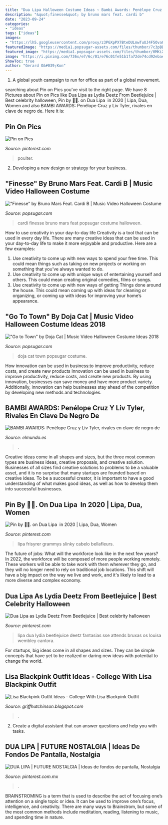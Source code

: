 ```yaml
---
title: "Dua Lipa Halloween Costume Ideas ~ Bambi Awards: Penélope Cruz Y Liv Tyler, Rivales En Clave De Negro De"
description: "&quot;finesse&quot; by bruno mars feat. cardi b"
date: "2023-09-24"
categories:
- "ideas"
tags: ["ideas"]
images:
- "https://lh5.googleusercontent.com/proxy/z3PGXpPX7BteDULmwTuUJ4F5OvaOUmmMZ6ejJ6LAyOJS_X4D1hkK-PUqhtmxYYQiV6EVmUolljDHgjejol7HFf9vR323REyXoMOGuD0uAUSoXXQ=w1200-h630-p-k-no-nu"
featuredImage: "https://media1.popsugar-assets.com/files/thumbor/7c3pBD3NaUlfAgX5l_Xt4zX_WQc/fit-in/1200x630/filters:format_auto-!!-:strip_icc-!!-:fill-!white!-/2018/08/21/915/n/1922283/c61c20595b7c7cdbcaec16.12152133_Doja-Cat-Go-To-Town-giphy/i/Go-Town-Doja-Cat.gif"
featured_image: "https://media1.popsugar-assets.com/files/thumbor/0MKiXylOOgiYGkGwmHR7jfzE7Z8/fit-in/728xorig/filters:format_auto-!!-:strip_icc-!!-/2018/08/14/764/n/44602355/4d6334fe12886b39_giphy_14_/i/Finesse-Bruno-Mars-Feat-Cardi-B.gif"
image: "https://i.pinimg.com/736x/e7/6c/01/e76c01fe51b1fa72de74cd92ebaee60c.jpg"
ShowToc: true
author: "Gerard O&#039;Kon"
---
```



1. A global youth campaign to run for office as part of a global movement. 

	

		
searching about Pin on Pics you've visit to the right page. We have 8 Pictures about Pin on Pics like Dua Lipa as Lydia Deetz From Beetlejuice | Best celebrity halloween, Pin by 🤷‍♂️. on Dua Lipa ️ in 2020 | Lipa, Dua, Women and also BAMBI AWARDS: Penélope Cruz y Liv Tyler, rivales en clave de negro de. Here it is:
		
    
## Pin On Pics

<img loading=lazy src="https://i.pinimg.com/originals/23/45/5c/23455cc72e0d68790e5de7f711e8ae6b.jpg" onerror="this.onerror=null;this.src='https://tse4.mm.bing.net/th?id=OIP.xegBQ4VpnZtQPidWECPTOQHaLH&amp;pid=15.1';" alt="Pin on Pics">

_Source: pinterest.com_

>poulter. 

	

2. Developing a new design or strategy for your business.

    
## &quot;Finesse&quot; By Bruno Mars Feat. Cardi B | Music Video Halloween Costume

<img loading=lazy src="https://media1.popsugar-assets.com/files/thumbor/0MKiXylOOgiYGkGwmHR7jfzE7Z8/fit-in/728xorig/filters:format_auto-!!-:strip_icc-!!-/2018/08/14/764/n/44602355/4d6334fe12886b39_giphy_14_/i/Finesse-Bruno-Mars-Feat-Cardi-B.gif" onerror="this.onerror=null;this.src='https://tse1.mm.bing.net/th?id=OIP.kJDOEPJbyrztbjHNHXNoKwHaFh&amp;pid=15.1';" alt="&quot;Finesse&quot; by Bruno Mars Feat. Cardi B | Music Video Halloween Costume">

_Source: popsugar.com_

>cardi finesse bruno mars feat popsugar costume halloween. 

	

How to use creativity in your day-to-day life
Creativity is a tool that can be used in every day life. There are many creative ideas that can be used in your day-to-day life to make it more enjoyable and productive. Here are a few examples: 
1. Use creativity to come up with new ways to spend your free time. This could mean things such as taking on new projects or working on something that you’ve always wanted to do. 
2. Use creativity to come up with unique ways of entertaining yourself and others. This could mean creating original comedies, films or songs. 
3. Use creativity to come up with new ways of getting Things done around the house. This could mean coming up with ideas for cleaning or organizing, or coming up with ideas for improving your home’s appearance.

    
## &quot;Go To Town&quot; By Doja Cat | Music Video Halloween Costume Ideas 2018

<img loading=lazy src="https://media1.popsugar-assets.com/files/thumbor/7c3pBD3NaUlfAgX5l_Xt4zX_WQc/fit-in/1200x630/filters:format_auto-!!-:strip_icc-!!-:fill-!white!-/2018/08/21/915/n/1922283/c61c20595b7c7cdbcaec16.12152133_Doja-Cat-Go-To-Town-giphy/i/Go-Town-Doja-Cat.gif" onerror="this.onerror=null;this.src='https://tse4.mm.bing.net/th?id=OIP.GTz3aSKCgORsavXATQYJhQHaEK&amp;pid=15.1';" alt="&quot;Go to Town&quot; by Doja Cat | Music Video Halloween Costume Ideas 2018">

_Source: popsugar.com_

>doja cat town popsugar costume. 

	

How innovation can be used in business:to improve productivity, reduce costs, and create new products
Innovation can be used in business to improve productivity, reduce costs, and create new products. By using innovation, businesses can save money and have more product variety. Additionally, innovation can help businesses stay ahead of the competition by developing new methods and technologies.

    
## BAMBI AWARDS: Penélope Cruz Y Liv Tyler, Rivales En Clave De Negro De

<img loading=lazy src="https://e00-elmundo.uecdn.es/assets/multimedia/imagenes/2018/11/17/15424573555492.jpg" onerror="this.onerror=null;this.src='https://tse4.mm.bing.net/th?id=OIP.jHZkZGoZqP03HOLkaZlYowHaJ2&amp;pid=15.1';" alt="BAMBI AWARDS: Penélope Cruz y Liv Tyler, rivales en clave de negro de">

_Source: elmundo.es_

>. 

	

Creative ideas come in all shapes and sizes, but the three most common types are business ideas, creative proposals, and creative solution. Businesses of all sizes find creative solutions to problems to be a valuable asset, and it is no surprise that many startups are founded based on creative ideas. To be a successful creator, it is important to have a good understanding of what makes good ideas, as well as how to develop them into successful businesses.

    
## Pin By 🤷‍♂️. On Dua Lipa ️ In 2020 | Lipa, Dua, Women

<img loading=lazy src="https://i.pinimg.com/736x/e7/6c/01/e76c01fe51b1fa72de74cd92ebaee60c.jpg" onerror="this.onerror=null;this.src='https://tse4.mm.bing.net/th?id=OIP.zviTY78cGbTSAVFHTjLrzwHaJK&amp;pid=15.1';" alt="Pin by 🤷‍♂️. on Dua Lipa ️ in 2020 | Lipa, Dua, Women">

_Source: pinterest.com_

>lipa frisyrer grammys slinky cabelo bellafleurs. 

	

The future of jobs: What will the workforce look like in the next few years?
In 2022, the workforce will be composed of more people working remotely. These workers will be able to take work with them wherever they go, and they will no longer need to rely on traditional job locations. This shift will have a big impact on the way we live and work, and it's likely to lead to a more diverse and complex economy.

    
## Dua Lipa As Lydia Deetz From Beetlejuice | Best Celebrity Halloween

<img loading=lazy src="https://i.pinimg.com/originals/3d/1e/9c/3d1e9ca8efd48bf160249c914f0b08e1.jpg" onerror="this.onerror=null;this.src='https://tse1.mm.bing.net/th?id=OIP.b0eAzO_Y76LYh6qYADdYNgHaLH&amp;pid=15.1';" alt="Dua Lipa as Lydia Deetz From Beetlejuice | Best celebrity halloween">

_Source: pinterest.com_

>lipa dua lydia beetlejuice deetz fantasias sse attends bruxas os louisa wembley cantora. 

	

For startups, big ideas come in all shapes and sizes. They can be simple concepts that have yet to be realized or daring new ideas with potential to change the world.

    
## Lisa Blackpink Outfit Ideas - College With Lisa Blackpink Outfit

<img loading=lazy src="https://lh5.googleusercontent.com/proxy/z3PGXpPX7BteDULmwTuUJ4F5OvaOUmmMZ6ejJ6LAyOJS_X4D1hkK-PUqhtmxYYQiV6EVmUolljDHgjejol7HFf9vR323REyXoMOGuD0uAUSoXXQ=w1200-h630-p-k-no-nu" onerror="this.onerror=null;this.src='https://tse3.mm.bing.net/th?id=OIP.z-aYVBCOrLA-AANKcjNsywHaEK&amp;pid=15.1';" alt="Lisa Blackpink Outfit Ideas - College With Lisa Blackpink Outfit">

_Source: griffhutchinson.blogspot.com_

>. 

	

2. Create a digital assistant that can answer questions and help you with tasks.

    
## DUA LIPA | FUTURE NOSTALGIA | Ideas De Fondos De Pantalla, Nostalgia

<img loading=lazy src="https://i.pinimg.com/originals/2d/0e/aa/2d0eaacd992214d7f78d9cd85ae07492.jpg" onerror="this.onerror=null;this.src='https://tse3.mm.bing.net/th?id=OIP.KCo5i1mBmrJo4sTs4DRjGgHaQd&amp;pid=15.1';" alt="DUA LIPA | FUTURE NOSTALGIA | Ideas de fondos de pantalla, Nostalgia">

_Source: pinterest.com.mx_

>. 

	

BRAINSTROMING is a term that is used to describe the act of focusing one’s attention on a single topic or idea. It can be used to improve one’s focus, intelligence, and creativity. There are many ways to Brainstrom, but some of the most common methods include meditation, reading, listening to music, and spending time in nature.

